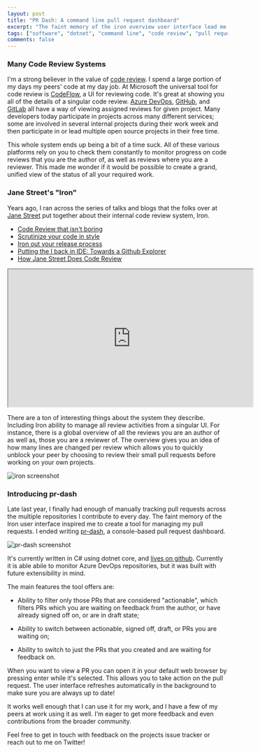 ```yaml
---
layout: post
title: "PR Dash: A command line pull request dashboard"
excerpt: "The faint memory of the iron overview user interface lead me to create my tool for managing my pull requests. "
tags: ["software", "dotnet", "command line", "code review", "pull requests"]
comments: false
---
```


### Many Code Review Systems

I'm a strong believer in the value of [code review][cr]. I spend a large portion
of my days my peers' code at my day job. At Microsoft the universal
tool for code review is [CodeFlow][cf], a UI for reviewing code. It's great at
showing you all of the details of a singular code review. [Azure DevOps][ado],
[GitHub][gh], and [GitLab][gl] all have a way of viewing assigned reviews for given project.
Many developers today participate in projects across many different services;
some are involved in several internal projects during their work week and then
participate in or lead multiple open source projects in their free time.

This whole system ends up being a bit of a time suck. All of these various platforms
rely on you to check them constantly to monitor progress on code reviews that you are
the author of, as well as reviews where you are a reviewer. This made me
wonder if it would be possible to create a grand, unified view of the status of
all your required work.

### Jane Street's "Iron"

Years ago, I ran across the series of talks and blogs that the folks over at [Jane Street](https://www.janestreet.com)
put together about their internal code review system, Iron.

- [Code Review that isn't boring](https://blog.janestreet.com/code-review-that-isnt-boring/)
- [Scrutinize your code in style](https://blog.janestreet.com/scrutinizing-your-code-in-style/)
- [Iron out your release process](https://blog.janestreet.com/ironing-out-your-release-process/)
- [Putting the I back in IDE: Towards a Github Explorer](https://blog.janestreet.com/putting-the-i-back-in-ide-towards-a-github-explorer/)
- [How Jane Street Does Code Review](https://www.janestreet.com/tech-talks/janestreet-code-review/)

<iframe width="560" height="315" src="https://www.youtube-nocookie.com/embed/MUqvXHEjmus" frameborder="1" allow="accelerometer; autoplay; encrypted-media; gyroscope; picture-in-picture" allowfullscreen></iframe>

There are a ton of interesting things about the system they describe.
Including Iron ability to manage all review activities from a singular UI.
For instance, there is a global overview of all the reviews you are an author of
as well as, those you are a reviewer of. The overview gives you an idea
of how many lines are changed per review which allows you to quickly unblock
your peer by choosing to review their small pull requests before working on your
own projects.

![iron screenshot](https://blog.janestreet.com/putting-the-i-back-in-ide-towards-a-github-explorer/drilldown.gif)

### Introducing pr-dash

Late last year, I finally had enough of manually tracking pull requests across
the multiple repositories I contribute to every day. The faint memory of
the Iron user interface inspired me to create a tool for managing my pull requests.
I ended writing [pr-dash][pr], a console-based pull request dashboard.

![pr-dash screenshot](https://raw.githubusercontent.com/bgianfo/pr-dash/master/.assets/demo.png)

It's currently written in C# using dotnet core, and [lives on github][pr].
Currently it is able abile to monitor Azure DevOps repositories, but it was built with
future extensibility in mind.

The main features the tool offers are:

- Ability to filter only those PRs that are considered "actionable", which filters PRs which you are waiting 
  on feedback from the author, or have already signed off on, or are in draft state;

- Ability to switch between actionable, signed off, draft, or PRs you are waiting on;

- Ability to switch to just the PRs that you created and are waiting for feedback on.

When you want to view a PR you can open it in your default web browser by pressing enter while
it's selected. This allows you to take action on the pull request. The user interface refreshes
automatically in the background to make sure you are always up to date!

It works well enough that I can use it for my work, and I have a few of my peers at work using
it as well. I'm eager to get more feedback and even contributions from the broader community.

Feel free to get in touch with feedback on the projects issue tracker or reach out to me on Twitter!

[pr]: https://github.com/bgianfo/pr-dash
[cr]: https://en.wikipedia.org/wiki/Code_review
[cf]: https://queue.acm.org/detail.cfm?id=3292420
[ado]: https://docs.microsoft.com/en-us/azure/devops/repos/git/pull-requests?view=azure-devops
[gh]: https://help.github.com/en/github/collaborating-with-issues-and-pull-requests/viewing-a-pull-request-review
[gl]: https://about.gitlab.com/

